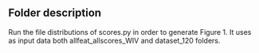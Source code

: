 ## Folder description

Run the file distributions of scores.py in order to generate Figure 1. It uses as input data both allfeat_allscores_WIV and dataset_120 folders.


